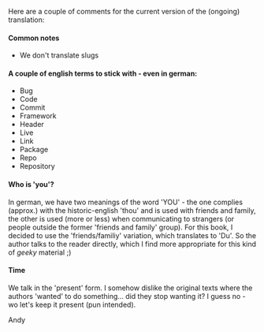 Here are a couple of comments for the current version of the (ongoing) translation:

#### Common notes
- We don't translate slugs


#### A couple of english terms to stick with - even in german:

- Bug
- Code
- Commit
- Framework
- Header
- Live
- Link
- Package
- Repo
- Repository



#### Who is 'you'?
In german, we have two meanings of the word 'YOU' - the one complies (approx.) with the historic-english 'thou' and is used with friends and family, the other is used (more or less) when communicating to strangers (or people outside the former 'friends and family' group).
For this book, I decided to use the 'friends/familiy' variation, which translates to 'Du'. So the author talks to the reader directly, which I find more appropriate for this kind of *geeky* material ;)

#### Time
We talk in the 'present' form. I somehow dislike the original texts where the authors 'wanted' to do something... did they stop wanting it? I guess no - wo let's keep it present (pun intended).


Andy
